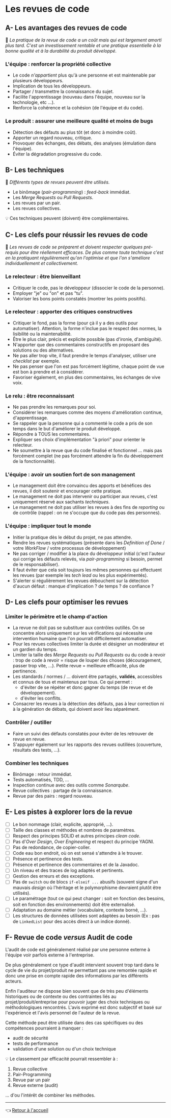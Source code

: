# Les revues de code

## A- Les avantages des revues de code

:pushpin: _La pratique de la revue de code a un coût mais qui est largement amorti plus tard. C'est un investissement rentable et une pratique essentielle à la bonne qualité et à la durabilité du produit développé._

### L'équipe : renforcer la propriété collective

* Le code _n'appartient_ plus qu'à une personne et est maintenable par plusieurs développeurs.
* Implication de tous les développeurs.
* Partager / transmettre la connaissance du sujet.
* Facilite l'apprentissage (nouveau dans l'équipe, nouveau sur la technologie, etc ...).
* Renforce la cohérence et la cohésion (de l'équipe et du code).

### Le produit : assurer une meilleure qualité et moins de bugs

* Détection des défauts au plus tôt (et donc à moindre coût).
* Apporter un regard nouveau, critique.
* Provoquer des échanges, des débats, des analyses (émulation dans l'équipe).
* Éviter la dégradation progressive du code.

## B- Les techniques

:pushpin: _Différents types de revues peuvent être utilisés._

* Le binômage (_pair-programming_) : _feed-back_ immédiat.
* Les _Merge Requests_ ou _Pull Requests_.
* Les revues par un pair.
* Les revues collectives.

:bulb: Ces techniques peuvent (doivent) être complémentaires.

## C- Les clefs pour réussir les revues de code

:pushpin: _Les revues de code se préparent et doivent respecter quelques pré-requis pour être réellement efficaces. De plus comme toute technique c'est en la pratiquant régulièrement qu'on l'optimise et que l'on s'améliore individuellement et collectivement._

### Le relecteur : être bienveillant

* Critiquer le code, pas le développeur (dissocier le code de la personne).
* Employer "je" ou "on" et pas "tu".
* Valoriser les bons points constatés (montrer les points positifs).

### Le relecteur : apporter des critiques constructives

* Critiquer le fond, pas la forme (pour çà il y a des outils pour automatiser). Attention, la forme n'inclue pas le respect des normes, la lisibilité ou la maintenabilité.
* Être le plus clair, précis et explicite possible (pas d'ironie, d'ambiguïté).
* N'apporter que des commentaires constructifs en proposant des solutions ou des alternatives.
* Ne pas aller trop vite, il faut prendre le temps d'analyser, utiliser une _checklist_ par exemple.
* Ne pas penser que l'on est pas forcément légitime, chaque point de vue est bon à prendre et à considérer.
* Favoriser également, en plus des commentaires, les échanges de vive voix.

### Le relu : être reconnaissant

* Ne pas prendre les remarques pour soi.
* Considérer les remarques comme des moyens d'amélioration continue, d'apprentissage.
* Se rappeler que la personne qui a commenté le code a pris de son temps dans le but d'améliorer le produit développé.
* Répondre à TOUS les commentaires.
* Expliquer ses choix d'implémentation "à priori" pour orienter le relecteur.
* Ne soumettre à la revue que du code finalisé et fonctionnel ... mais pas forcément complet (ne pas forcément attendre la fin du développement de la fonctionnalité).

### L'équipe : avoir un soutien fort de son management

* Le management doit être convaincu des apports et bénéfices des revues, il doit soutenir et encourager cette pratique.
* Le management ne doit pas intervenir ou participer aux revues, c'est uniquement réservé aux sachants _techniques_.
* Le management ne doit pas utiliser les revues à des fins de _reporting_ ou de contrôle (rappel : on ne s'occupe que du code pas des personnes).

### L'équipe : impliquer tout le monde

* Initier la pratique dès le début du projet, ne pas attendre.
* Rendre les revues systématiques (présente dans les _Definition of Done_ / votre _WorkFlow_ / votre processus de développement)
* Ne pas corriger / modifier à la place du développeur initial (c'est l'auteur qui corrige les défauts relevés, via _pair-programming_ si besoin, permet de le responsabiliser).
* Il faut éviter que cela soit toujours les mêmes personnes qui effectuent les revues (par exemple les _tech lead_ ou les plus expérimentés).
* S'alerter si régulièrement les revues débouchent sur la détection d'aucun défaut : manque d'implication ? de temps ? de confiance ?

## D- Les clefs pour optimiser les revues

### Limiter le périmètre et le champ d'action

* La revue ne doit pas se substituer aux contrôles outillés. On se concentre alors uniquement sur les vérifications qui nécessite une intervention humaine que l'on pourrait difficilement automatiser.
* Pour les revues collectives limiter la durée et désigner un modérateur et un gardien du temps.
* Limiter la taille des _Merge Requests_ ou _Pull Requests_ ou du code à revoir : trop de code à revoir = risque de louper des choses (découragement, passer trop vite, ...). Petite revue = meilleure efficacité, plus de pertinence.
* Les standards / normes / ... doivent être partagés, **validés**, accessibles et connus de tous et maintenus par tous. Ce qui permet :
  * d'éviter de se répéter et donc gagner du temps (de revue et de développement).
  * d'éviter les conflits.
* Consacrer les revues à la détection des défauts, pas à leur correction ni à la génération de débats, qui doivent avoir lieu séparément.

### Contrôler / outiller

* Faire un suivi des défauts constatés pour éviter de les retrouver de revue en revue.
* S'appuyer également sur les rapports des revues outillées (couverture, résultats des tests, ...).

### Combiner les techniques

* Binômage : retour immédiat.
* Tests automatisés, TDD, ...
* Inspection continue avec des outils comme _Sonarqube_.
* Revue collectives : partage de la connaissance.
* Revue par des pairs : regard nouveau.

## E- Les pistes à explorer lors de la revue

* [ ] Le bon nommage (clair, explicite, approprié, ...).
* [ ] Taille des classes et méthodes et nombres de paramètres.
* [ ] Respect des principes SOLID et autres principes _clean code_.
* [ ] Pas d'_Over Design_, _Over Engineering_ et respect du principe YAGNI.
* [ ] Pas de redondance, de copier-coller.
* [ ] Code eau bon endroit, où on est sensé s'attendre à le trouver.
* [ ] Présence et pertinence des tests.
* [ ] Présence et pertinence des commentaires et de la Javadoc.
* [ ] Un niveau et des traces de log adaptés et pertinents.
* [ ] Gestion des erreurs et des exceptions.
* [ ] Pas de `switch` ou de blocs `if-elseif ...` abusifs (souvent signe d'un mauvais _design_ où l'héritage et le polymorphisme devraient plutôt être utilisés).
* [ ] Le paramétrage (tout ce qui peut changer : soit en fonction des besoins, soit en fonction des environnements) doit être externalisé.
* [ ] Adaptation au domaine métier (vocabulaire, contexte borné, ...).
* [ ] Les structures de données utilisées sont adaptées au besoin (Ex : pas de `LinkedList` pour des accès direct à un indice donné).

## F- Revue de code _versus_ Audit de code

L'audit de code est généralement réalisé par une personne externe à l'équipe voir parfois externe à l'entreprise.

De plus généralement ce type d'audit intervient souvent trop tard dans le cycle de vie du projet/produit ne permettant pas une remontée rapide et donc une prise en compte rapide des informations par les différents acteurs.

Enfin l'auditeur ne dispose bien souvent que de très peu d'éléments historiques ou de contexte ou des contraintes liés au projet/produit/entreprise pour pouvoir juger des choix techniques ou méthodologiques rencontrés. L'avis exprimé est donc subjectif et basé sur l'expérience et l'avis personnel de l'auteur de la revue.

Cette méthode peut être utilisée dans des cas spécifiques ou des compétences pourraient à manquer :

* audit de sécurité
* tests de performance
* validation d'une solution ou d'un choix technique

:bulb: Le classement par efficacité pourrait ressembler à :

1. Revue collective
1. Pair-Programming
1. Revue par un pair
1. Revue externe (audit)

... d'ou l'intérêt de combiner les méthodes.

---
:point_left: [Retour à l'accueil](README.md)
